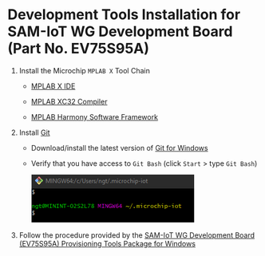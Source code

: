 # Development Tools Installation for SAM-IoT WG Development Board (Part No. EV75S95A)

1. Install the Microchip `MPLAB X` Tool Chain

    - [MPLAB X IDE](https://www.microchip.com/mplab/mplab-x-ide)

    - [MPLAB XC32 Compiler](https://www.microchip.com/en-us/development-tools-tools-and-software/mplab-xc-compilers#tabs)

    - [MPLAB Harmony Software Framework](https://microchipdeveloper.com/harmony3:mhc-overview)

2. Install [Git](https://git-scm.com)

    - Download/install the latest version of [Git for Windows](https://git-scm.com/download/win)
    - Verify that you have access to `Git Bash` (click `Start` > type `Git Bash`)

        <img src=".//media/image15.png"/>

3. Follow the procedure provided by the [SAM-IoT WG Development Board (EV75S95A) Provisioning Tools Package for Windows](https://github.com/randywu763/sam-iot-provision)


